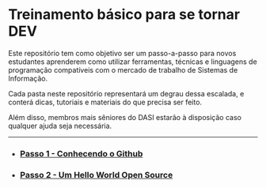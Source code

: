 # Treinamento básico para se tornar DEV

Este repositório tem como objetivo ser um passo-a-passo para novos estudantes aprenderem como utilizar ferramentas, técnicas e linguagens de programação compatíveis com o mercado de trabalho de Sistemas de Informação.

Cada pasta neste repositório representará um degrau dessa escalada, e conterá dicas, tutoriais e materiais do que precisa ser feito.

Além disso, membros mais sêniores do DASI estarão à disposição caso qualquer ajuda seja necessária.

----


- ### [Passo 1 - Conhecendo o Github](passo-1)
- ### [Passo 2 - Um Hello World Open Source](passo-2)
